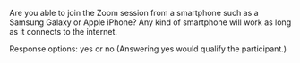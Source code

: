 Are you able to join the Zoom session from a smartphone such as a Samsung Galaxy or Apple iPhone? Any kind of smartphone will work as long as it connects to the internet.

Response options: yes or no (Answering yes would qualify the participant.)

